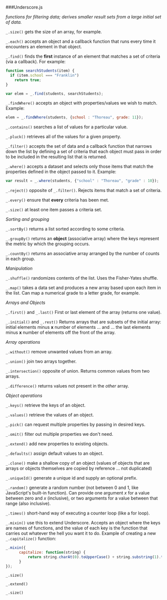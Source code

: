 ###Underscore.js

*functions for filtering data; derives smaller result sets from a large initial set of data.*

`_.size()` gets the size of an array, for example.

`_.each()` accepts an object and a callback function that runs every time it encounters an element in that object.

`_.find()` finds the **first** instance of an element that matches a set of criteria (via a callback). For example:

```js
function searchStudents(item) {
  if (item.school === "Franklin")
    return true;
}

var elem = _.find(students, searchStudents);
```

`_.findWhere()` accepts an object with properties/values we wish to match. Example:

```js
elem = _.findWhere(students, {school : "Thoreau", grade: 11});
```

`_.contains()` searches a list of values for a particular value.

`_.pluck()` retrieves all of the values for a given property.

`_.filter()` accepts the set of data and a callback function that narrows down the list by defining a set of criteria that each object must pass in order to be included in the resulting list that is returned.

`_.where()` accepts a dataset and selects only those items that match the properties defined in the object passed to it. Example:

```js
var result = _.where(students, {"school" : "Thoreau", "grade" : 10});
```

`_.reject()` opposite of `_.filter()`. Rejects items that match a set of criteria.

`_.every()` ensure that **every** criteria has been met.

`_.size()` at least one item passes a criteria set.

*Sorting and grouping*

`_.sortBy()` returns a list sorted according to some criteria.

`_.groupBy()` returns an **object** (associative array) where the keys represent the metric by which the grouping occurs.

`_.countBy()` returns an associative array arranged by the number of counts in each group.

*Manipulation*

`_.shuffle()` randomizes contents of the list. Uses the Fisher-Yates shuffle.

`_.map()` takes a data set and produces a new array based upon each item in the list. Can map a numerical grade to a letter grade, for example.

*Arrays and Objects*

`_.first()` and `_.last()` First or last element of the array (returns one value).

`_.initial()` and `_.rest()` Returns arrays that are subsets of the initial array: initial elements minus **x** number of elements ... and ... the last elements minus **x** number of elements off the front of the array.

*Array operations*

`_.without()` remove unwanted values from an array.

`_.union()` join two arrays together.

`_.intersection()` opposite of union. Returns common values from two arrays.

`_.difference()` returns values not present in the *other* array.

*Object operations*

`_.keys()` retrieve the keys of an object.

`_.values()` retrieve the values of an object.

`_.pick()` can request multiple properties by passing in desired keys.

`_.omit()` filter out multiple properties we don't need.

`_.extend()` add new properties to existing objects.

`_.defaults()` assign default values to an object.

`_.clone()` make a shallow copy of an object (values of objects that are arrays or objects themselves are copied by reference ... not duplicated)

`_.uniqueId()` generate a unique id and supply an optional prefix.

`_.random()` generate a random number (not between 0 and 1, like JavaScript's built-in function). Can provide one argument *x* for a value between zero and *x* (inclusive), or two arguments for a value between that range (also inclusive).

`_.times()` short-hand way of executing a counter loop (like a for loop).

`_.mixin()` use this to extend Underscore. Accepts an object where the keys are names of functions, and the value of each key is the function that carries out whatever the hell you want it to do. Example of creating a new `_.capitalize()` function:

```js
_.mixin({
      capitalize: function(string) {
          return string.charAt(0).toUpperCase() + string.substring(1).toLowerCase();
      }
});
```

`_.size()`

`_.extend()`

`_.size()`
